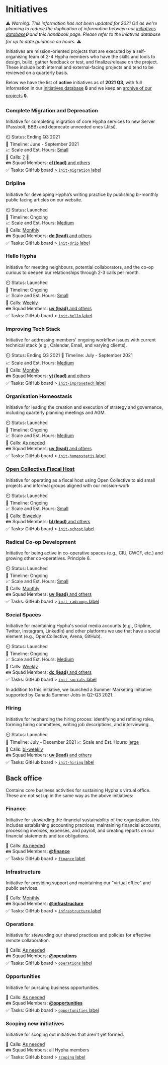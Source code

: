 # Initiatives

⚠️ _Warning: This information has not been updated for 2021 Q4 as we're planning to reduce the duplication of information between our  [initiatives database][members]🔒 and this handbook page. Please refer to the iniatives database for up to date guidance on hours._ ⚠️

Initiatives are mission-oriented projects that are executed by a self-organising team of 2-4 Hypha members who have the skills and tools to design, build, gather feedback or test, and finalize/release on the project. These include both internal and external-facing projects and tend to be reviewed on a quarterly basis. 

Below we have the list of **active** initiatives as of **2021 Q3**, with full information in our [initiatives database][members] 🔒 and we keep an [archive of our projects][projects] 🔒.

[projects]: https://github.com/hyphacoop/organizing-private/tree/master/initiatives-internal.

### Complete Migration and Deprecation

Initiative for completing migration of core Hypha services to new Server (Passbolt, BBB) and deprecate unneeded ones (Jitsi).

⏲️ Status: Ending Q3 2021  
📑 Timeline: June - September 2021   
📈 Scale and Est. Hours: [Small][hours]  
📅 Calls: [?][calendar] 📝  
👪 Squad Members: [**el (lead)** and others][members]   
✅ Tasks: GitHub board > [`init-migration` label][l-migration]  

### Dripline

Initiative for developing Hypha’s writing practice by publishing bi-monthly public facing articles on our website.

⏲️ Status: Launched  
📑 Timeline: Ongoing  
📈 Scale and Est. Hours: [Medium][hours]  
📅 Calls: [Monthly][calendar]   
👪 Squad Members: [**dc (lead)** and others][members]  
✅ Tasks: GitHub board > [`init-drip` label][l-drip]  

### Hello Hypha

Initiative for meeting neighbours, potential collaborators, and the co-op curious to deepen our relationships through 2-3 calls per month.

⏲️ Status: Launched  
📑 Timeline: Ongoing  
📈 Scale and Est. Hours: [Small][hours]  
📅 Calls: [Weekly][calendar]   
👪 Squad Members:  [**uv (lead)** and others][members]   
✅ Tasks: GitHub board > [`init-hello` label][l-hello] 

### Improving Tech Stack

Initiative for addressing members' ongoing workflow issues with current technical stack (e.g., Calendar, Email, and varying clients).

⏲️ Status: Ending Q3 2021 
📑 Timeline: July - September 2021   
📈 Scale and Est. Hours: [Medium][hours]   
📅 Calls: [Monthly][calendar]  
👪 Squad Members: [**yj (lead)** and others][members]   
✅ Tasks: GitHub board > [`init-improvetech` label][l-improvetech]  

### Organisation Homeostasis

Initiative for leading the creation and execution of strategy and governance, including quarterly planning meetings and AGM.

⏲️ Status: Launched   
📑 Timeline: Ongoing   
📈 Scale and Est. Hours: [Medium][hours]  
📅 Calls: [As needed][calendar]  
👪 Squad Members: [**uv (lead)** and others][members]   
✅ Tasks: GitHub board > [`init-homeostatis` label][l-homeostatis]  

### [Open Collective Fiscal Host][oc-host]

Initiative for operating as a fiscal host using Open Collective to aid small projects and informal groups aligned with our mission-work. 

⏲️ Status: Launched   
📑 Timeline: Ongoing   
📈 Scale and Est. Hours: [Small][hours]   
📅 Calls: [Biweekly][calendar]   
👪 Squad Members: [**bl (lead)** and others][members]     
✅ Tasks: GitHub board > [`init-ochost` label][l-ochost]   

[oc-host]: https://github.com/hyphacoop/organizing/blob/master/_posts/initiatives/2021-07-01-open-collective-fiscal-host-v1.md

### Radical Co-op Development

Initiative for being active in co-operative spaces (e.g., CIU, CWCF, etc.) and growing other co-operatives. Principle 6. 

⏲️ Status: Launched   
📑 Timeline: Ongoing   
📈 Scale and Est. Hours: [Small][hours]   
📅 Calls: [Monthly][calendar]    
👪 Squad Members: [**uv (lead)** and others][members]  
✅ Tasks: GitHub board > [`init-radcoops` label][l-radcoops]   

### Social Spaces

Initiative for maintaining Hypha's social media accounts (e.g., Dripline, Twitter, Instagram, LinkedIn) and other platforms we use that have a social element (e.g., OpenCollective, Arena, GitHub).

⏲️ Status: Launched   
📑 Timeline: Ongoing   
📈 Scale and Est. Hours: [Medium][hours]   
📅 Calls: [Weekly][calendar]    
👪 Squad Members: [**dc (lead)** and others][members]    
✅ Tasks: GitHub board > [`init-socials` label][l-socials]  

In addition to this initiative, we launched a Summer Marketing Initiative supported by Canada Summer Jobs in Q2-Q3 2021.

### Hiring

Initiative for hepharding the hiring proces: identifying and refining roles, forming hiring committees, writing job descriptions, and interviewing.

⏲️ Status: Launched   
📑 Timeline: July - December 2021
📈 Scale and Est. Hours: [large][hours]   
📅 Calls: [bi-weekly][calendar]    
👪 Squad Members: [**uv (lead)** and others][members]    
✅ Tasks: GitHub board > [`init-hiring` label][l-hiring]  

## Back office 

Contains core business activities for sustaining Hypha's virtual office. These are not set up in the same way as the above initiatives:

### Finance

Initiative for stewarding the financial sustainability of the organization, this includes establishing accounting practices, maintaining financial accounts, processing invoices, expenses, and payroll, and creating reports on our financial statements and tax obligations.

📅 Calls: [As needed][calendar]    
👪 Squad Members: [**@finance**][t-fin]   
✅ Tasks: GitHub board > [`finance` label][l-fin]   

### Infrastructure

Initiative for providing support and maintaining our "virtual office" and public services.

📅 Calls: [Monthly][calendar]   
👪 Squad Members: [**@infrastructure**][t-inf]   
✅ Tasks: GitHub board > [`infrastructure` label][l-inf]   

### Operations

Initiative for stewarding our shared practices and policies for effective remote collaboration.

📅 Calls: [As needed][calendar]   
👪 Squad Members: [**@operations**][t-ops]   
✅ Tasks: GitHub board > [`operations` label][l-ops]   

### Opportunities

Initiative for pursuing business opportunities.

📅 Calls: [As needed][calendar]   
👪 Squad Members: [**@opportunities**][t-opp]   
✅ Tasks: GitHub board > [`opportunities` label][l-opp]   

### Scoping new initiatives

Initiative for scoping out initiatives that aren't yet formed.

📅 Calls: [As needed][calendar]    
👪 Squad Members: all Hypha members  
✅ Tasks: GitHub board > [`scoping` label][l-scope]   

<!-- Links: Important -->
[calendar]: https://link.hypha.coop/calendar
[projects]: https://link.hypha.coop/projects
[hours]: https://link.hypha.coop/hours
[members]: https://link.hypha.coop/initiatives

<!-- Links: Labels -->
[l-fin]: https://github.com/orgs/hyphacoop/projects/2?card_filter_query=label:"finance"
[l-opp]: https://github.com/orgs/hyphacoop/projects/2?card_filter_query=label:"opportunities"
[l-inf]: https://github.com/orgs/hyphacoop/projects/2?card_filter_query=label:"infrastructure"
[l-ops]: https://github.com/orgs/hyphacoop/projects/2?card_filter_query=label:"operations"
[l-scope]: https://github.com/orgs/hyphacoop/projects/2?card_filter_query=label:"scoping"
[l-chrysalis]: https://github.com/orgs/hyphacoop/projects/2?card_filter_query=label:"init-chrysalis"
[l-migration]: https://github.com/orgs/hyphacoop/projects/2?card_filter_query=label:"init-migration"
[l-drip]: https://github.com/orgs/hyphacoop/projects/2?card_filter_query=label:"init-drip"
[l-hello]: https://github.com/orgs/hyphacoop/projects/2?card_filter_query=label:"init-hello"
[l-improvetech]: https://github.com/orgs/hyphacoop/projects/2?card_filter_query=label:"init-improvetech"
[l-homeostatis]: https://github.com/orgs/hyphacoop/projects/2?card_filter_query=label:"init-homeostatis"
[l-ochost]: https://github.com/orgs/hyphacoop/projects/2?card_filter_query=label:"init-ochost"
[l-radcoops]: https://github.com/orgs/hyphacoop/projects/2?card_filter_query=label:"init-radcoops"
[l-socials]: https://github.com/orgs/hyphacoop/projects/2?card_filter_query=label:"init-socials"
[l-hiring]: https://github.com/orgs/hyphacoop/projects/2?card_filter_query=label:"init-hiring"

[t-opp]: https://github.com/orgs/hyphacoop/teams/opportunities/members
[t-fin]: https://github.com/orgs/hyphacoop/teams/finance/members
[t-gov]: https://github.com/orgs/hyphacoop/teams/governance/members 
[t-ops]: https://github.com/orgs/hyphacoop/teams/operations/members
[t-inf]: https://github.com/orgs/hyphacoop/teams/infrastructure/members
